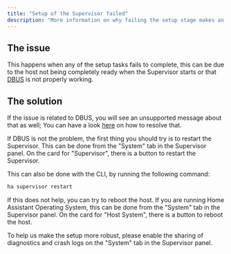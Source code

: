 ```yaml
---
title: "Setup of the Supervisor failed"
description: "More information on why failing the setup stage makes an installation as unhealthy."
---
```


## The issue

This happens when any of the setup tasks fails to complete, this can be due to the host not being completely ready when the Supervisor starts or that [DBUS] is not properly working.

## The solution

If the issue is related to DBUS, you will see an unsupported message about that as well; You can have a look [here][DBUS] on how to resolve that.

If DBUS is not the problem, the first thing you should try is to restart the Supervisor.
This can be done from the "System" tab in the Supervisor panel. On the card for "Supervisor", there is a button to restart the Supervisor.

This can also be done with the CLI, by running the following command:

```bash
ha supervisor restart
```

If this does not help, you can try to reboot the host.
If you are running Home Assistant Operating System, this can be done from the "System" tab in the Supervisor panel. On the card for "Host System", there is a button to reboot the host.

To help us make the setup more robust, please enable the sharing of diagnostics and crash logs on the "System" tab in the Supervisor panel.

[DBUS]: /more-info/unsupported/dbus
